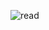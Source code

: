 ![read](https://github.com/Dcmarques1/e-mail_Marketing/assets/92832774/1dd1afc4-732b-4422-804a-55c2bd9740a0)
